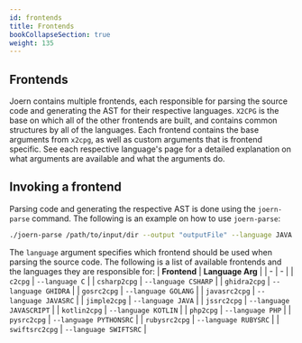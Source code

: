 ```yaml
---
id: frontends 
title: Frontends
bookCollapseSection: true
weight: 135
---
```


## Frontends

Joern contains multiple frontends, each responsible for parsing the source code and generating the AST for their respective languages. `X2CPG` is the base on which all of the other frontends are built, and contains common structures by all of the languages. Each frontend contains the base arguments from `x2cpg`, as well as custom arguments that is frontend specific. See each respective language's page for a detailed explanation on what arguments are available and what the arguments do.

## Invoking a frontend
Parsing code and generating the respective AST is done using the `joern-parse` command. The following is an example on how to use `joern-parse`:
```bash
./joern-parse /path/to/input/dir --output "outputFile" --language JAVA
```

The `language` argument specifies which frontend should be used when parsing the source code. The following is a list of available frontends and the languages they are responsible for:
| **Frontend** | **Language Arg** |
| - | - |
| `c2cpg` | `--language C` |
| `csharp2cpg` | `--language CSHARP` |
| `ghidra2cpg` | `--language GHIDRA` |
| `gosrc2cpg` | `--language GOLANG` |
| `javasrc2cpg` | `--language JAVASRC` |
| `jimple2cpg` | `--language JAVA` |
| `jssrc2cpg` | `--language JAVASCRIPT` |
| `kotlin2cpg` | `--language KOTLIN` |
| `php2cpg` | `--language PHP` |
| `pysrc2cpg` | `--language PYTHONSRC` |
| `rubysrc2cpg` | `--language RUBYSRC` |
| `swiftsrc2cpg` | `--language SWIFTSRC` |